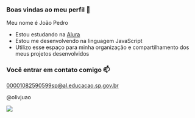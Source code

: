 ### Boas vindas ao meu perfil 🤍

Meu nome é João Pedro

- Estou estudando na [Alura](www.alura.com.br)
- Estou me desenvolvendo na linguagem JavaScript
- Utilizo esse espaço para minha organização e compartilhamento dos meus projetos desenvolvidos
  
 ### Você entrar em contato comigo 📫

00001082590599sp@al.educacao.sp.gov.br

@olivjuao

![](https://media1.tenor.com/m/gro9I9EXWCUAAAAC/aespa-supernova.gif)
